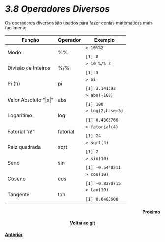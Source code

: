 <h1><b><i>3.8 Operadores Diversos</i></b></h1>

<p>Os operadores diversos são usados para fazer contas matématicas mais facilmente.</p>

<table align="Center">
    <thead>
        <th>Função</th>
        <th>Operador</th>
        <th>Exemplo</th>
    </thead>
    <tbody>
        <tr>
            <td>Modo</td>
            <td>%%</td>
            <td>
                <code>> 10%%2<p></p>[1] 0</code>    
            </td>
        </tr>
        <tr>
            <td>Divisão de Inteiros</td>
            <td>%/%</td>
            <td>
                <code>> 10 %/% 3<p></p>[1] 3</code>    
            </td>
        </tr>
        <tr>
            <td> Pi (π) </td>
            <td>pi</td>
            <td>
                <code>> pi<p></p>[1] 3.141593</code>    
            </td>
        </tr>
        <tr>
            <td>Valor Absoluto "|x|"</td>
            <td>abs</td>
            <td>
                <code>> abs(-100)<p></p>[1] 100</code>    
            </td>
        </tr>
        <tr>
            <td>Logaritimo</td>
            <td>log</td>
            <td>
                <code>> log(2,base=5)<p></p>[1] 0.4306766</code>    
            </td>
        </tr>
        <tr>
            <td>Fatorial "n!"</td>
            <td>fatorial</td>
            <td>
                <code>> fatorial(4)<p></p>[1] 24</code>    
            </td>
        </tr>
        <tr>
            <td>Raiz quadrada</td>
            <td>sqrt</td>
            <td>
                <code>> sqrt(4)<p></p>[1] 2</code>    
            </td>
        </tr>
        <tr>
            <td>Seno</td>
            <td>sin</td>
            <td>
                <code>> sin(10)<p></p>[1] -0.5440211</code>    
            </td>
        </tr>
        <tr>
            <td>Coseno</td>
            <td>cos</td>
            <td>
                <code>> cos(10)<p></p>[1] -0.8390715</code>    
            </td>
        </tr>
        <tr>
            <td>Tangente</td>
            <td>tan</td>
            <td>
                <code>> tan(10)<p></p>[1] 0.6483608</code>    
            </td>
        </tr>
    </tbody>
</table>

<h4 align="Right"><a href="https://github.com/SaLandini/r4noobs/blob/master/estrutura_logica/seção_sobre.md">Proximo</a></h4>
<h4 align="Center"><a href="https://github.com/SaLandini/r4noobs">Voltar ao git</a></h4>
<h4><a href="https://github.com/SaLandini/r4noobs/blob/master/r/operadores_logicos.md">Anterior</a></h4>
